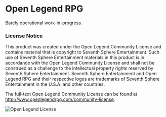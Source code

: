 # Open Legend RPG

Barely operational work-in-progress.

### License Notice
This product was created under the Open Legend Community License and contains material that is copyright to Seventh Sphere Entertainment. Such use of Seventh Sphere Entertainment materials in this product is in accordance with the Open Legend Community License and shall not be construed as a challenge to the intellectual property rights reserved by Seventh Sphere Entertainment. Seventh Sphere Entertainment and Open Legend RPG and their respective logos are trademarks of Seventh Sphere Entertainment in the U.S.A. and other countries.

The full-text Open Legend Community License can be found at http://www.openlegendrpg.com/community-license.

![Open Legend License](https://openlegendrpg.com/assets/img/open_legend_licensed_logo_silver.png)

